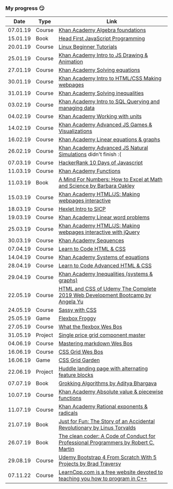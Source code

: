 ### My progress 😏

| Date     | Type    | Link                                                                                                                                                                       |
| -------- | ------- | -------------------------------------------------------------------------------------------------------------------------------------------------------------------------- |
| 07.01.19 | Course  | [Khan Academy Algebra foundations](https://www.khanacademy.org/math/algebra/introduction-to-algebra)                                                                       |
| 15.01.19 | Book    | [Head First JavaScript Programming](https://www.oreilly.com/library/view/head-first-javascript/9781449340124/)                                                             |
| 20.01.19 | Course  | [Linux Beginner Tutorials](https://www.linux.org/forums/linux-beginner-tutorials.123/)                                                                                     |
| 25.01.19 | Course  | [Khan Academy Intro to JS Drawing & Animation](https://www.khanacademy.org/computing/computer-programming/programming)                                                     |
| 27.01.19 | Course  | [Khan Academy Solving equations](https://www.khanacademy.org/math/algebra/one-variable-linear-equations)                                                                   |
| 30.01.19 | Course  | [Khan Academy Intro to HTML/CSS Making webpages](https://www.khanacademy.org/computing/computer-programming/html-css)                                                      |
| 31.01.19 | Course  | [Khan Academy Solving inequalities](https://www.khanacademy.org/math/algebra/one-variable-linear-inequalities)                                                             |
| 03.02.19 | Course  | [Khan Academy Intro to SQL Querying and managing data](https://www.khanacademy.org/computing/computer-programming/sql)                                                     |
| 04.02.19 | Course  | [Khan Academy Working with units](https://www.khanacademy.org/math/algebra/units-in-modeling)                                                                              |
| 14.02.19 | Course  | [Khan Academy Advanced JS Games & Visualizations](https://www.khanacademy.org/computing/computer-programming/programming-games-visualizations)                             |
| 16.02.19 | Course  | [Khan Academy Linear equations & graphs](https://www.khanacademy.org/math/algebra/two-var-linear-equations)                                                                |
| 26.02.19 | Course  | [Khan Academy Advanced JS Natural Simulations](https://www.khanacademy.org/computing/computer-programming/programming-natural-simulations) didn't finish :(                |
| 07.03.19 | Course  | [HackerRank 10 Days of Javascript](https://www.hackerrank.com/domains/tutorials/10-days-of-javascript)                                                                     |
| 11.03.19 | Course  | [Khan Academy Functions](https://www.khanacademy.org/math/algebra/algebra-functions)                                                                                       |
| 11.03.19 | Book    | [A Mind For Numbers: How to Excel at Math and Science by Barbara Oakley](https://www.amazon.com/Mind-Numbers-Science-Flunked-Algebra-ebook/dp/B00G3L19ZU)                  |
| 15.03.19 | Course  | [Khan Academy HTML/JS: Making webpages interactive](https://www.khanacademy.org/computing/computer-programming/html-css-js)                                                |
| 18.03.19 | Course  | [Hexlet Intro to SICP](https://ru.hexlet.io/courses/sicp)                                                                                                                  |
| 19.03.19 | Course  | [Khan Academy Linear word problems](https://www.khanacademy.org/math/algebra/linear-word-problems)                                                                         |
| 25.03.19 | Course  | [Khan Academy HTML/JS: Making webpages interactive with jQuery](https://www.khanacademy.org/computing/computer-programming/html-js-jquery)                                 |
| 30.03.19 | Course  | [Khan Academy Sequences](https://www.khanacademy.org/math/algebra/sequences)                                                                                               |
| 07.04.19 | Course  | [Learn to Code HTML & CSS](https://learn.shayhowe.com/html-css/)                                                                                                           |
| 14.04.19 | Course  | [Khan Academy Systems of equations](https://www.khanacademy.org/math/algebra/systems-of-linear-equations)                                                                  |
| 28.04.19 | Course  | [Learn to Code Advanced HTML & CSS](https://learn.shayhowe.com/advanced-html-css/)                                                                                         |
| 29.04.19 | Course  | [Khan Academy Inequalities (systems & graphs)](https://www.khanacademy.org/math/algebra/two-variable-linear-inequalities)                                                  |
| 22.05.19 | Course  | [HTML and CSS of Udemy The Complete 2019 Web Development Bootcamp by Angela Yu](https://www.udemy.com/the-complete-web-development-bootcamp/learn/v4/content)              |
| 24.05.19 | Course  | [Sassy with CSS](http://www.sassshop.com)                                                                                                                                  |
| 25.05.19 | Game    | [Flexbox Froggy](https://flexboxfroggy.com)                                                                                                                                |
| 27.05.19 | Course  | [What the flexbox Wes Bos](https://flexbox.io)                                                                                                                             |
| 31.05.19 | Project | [Single price grid component master](https://astrakhanrinat.github.io/frontend-mentor/single-price-grid-component-master/index.html)                                       |
| 04.06.19 | Course  | [Mastering markdown Wes Bos](https://masteringmarkdown.com/)                                                                                                               |
| 16.06.19 | Course  | [CSS Grid Wes Bos](https://cssgrid.io)                                                                                                                                     |
| 16.06.19 | Game    | [CSS Grid Garden](https://cssgridgarden.com)                                                                                                                               |
| 22.06.19 | Project | [Huddle landing page with alternating feature blocks](https://astrakhanrinat.github.io/frontend-mentor/huddle-landing-page-with-alternating-feature-blocks/app/index.html) |
| 07.07.19 | Book    | [Grokking Algorithms by Aditya Bhargava](https://www.amazon.com/Grokking-Algorithms-illustrated-programmers-curious/dp/1617292230)                                         |
| 10.07.19 | Course  | [Khan Academy Absolute value & piecewise functions](https://www.khanacademy.org/math/algebra/absolute-value-equations-functions)                                           |
| 11.07.19 | Course  | [Khan Academy Rational exponents & radicals](https://www.khanacademy.org/math/algebra/rational-exponents-and-radicals)                                                     |
| 21.07.19 | Book    | [Just for Fun: The Story of an Accidental Revolutionary by Linus Torvalds](https://www.amazon.com/Just-Fun-Story-Accidental-Revolutionary/dp/0066620732)                   |
| 26.07.19 | Book    | [The clean coder: A Code of Conduct for Professional Programmers by Robert С. Martin](https://www.amazon.com/Clean-Coder-Conduct-Professional-Programmers/dp/0137081073)   |
| 29.08.19 | Course  | [Udemy Bootstrap 4 From Scratch With 5 Projects by Brad Traversy](https://www.udemy.com/bootstrap-4-from-scratch-with-5-projects/)                                         |
| 07.11.22 | Course  | [LearnCpp.com is a free website devoted to teaching you how to program in C++](https://www.learncpp.com/)                                         |
